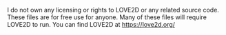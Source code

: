 I do not own any licensing or rights to LOVE2D or any related source code.
These files are for free use for anyone.
Many of these files will require LOVE2D to run.
You can find LOVE2D at https://love2d.org/
